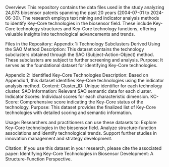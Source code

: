 Overview:
This repository contains the data files used in the study analyzing 24,073 biosensor patents spanning the past 20 years (2004-07-01 to 2024-06-30). The research employs text mining and indicator analysis methods to identify Key-Core technologies in the biosensor field. These include Key-Core technology structures and Key-Core technology functions, offering valuable insights into technological advancements and trends.

Files in the Repository:
Appendix 1: Technology Subclusters Derived Using the SAO Method
        Description: This dataset contains the technology subclusters obtained through the SAO (Subject-Action-Object) method. These                                 subclusters are subject to further screening and analysis.
        Purpose: It serves as the foundational dataset for identifying Key-Core technologies.

Appendix 2: Identified Key-Core Technologies
        Description: Based on Appendix 1, this dataset identifies Key-Core technologies using the indicator analysis method.
        Content:
                Cluster_ID: Unique identifier for each technology cluster.
                SAO Information: Relevant SAO semantic data for each cluster.
                Indicator Scores: Individual scores for each characteristic dimension.
                KC-Score: Comprehensive score indicating the Key-Core status of the technology.
        Purpose: This dataset provides the finalized list of Key-Core technologies with detailed scoring and semantic information.

Usage:
        Researchers and practitioners can use these datasets to:
        Explore Key-Core technologies in the biosensor field.
        Analyze structure-function associations and identify technological trends.
        Support further studies in innovation management and strategy development.

Citation:
If you use this dataset in your research, please cite the associated paper:
Identifying Key-Core Technologies in Biosensor Development: A Structure-Function Perspective.

